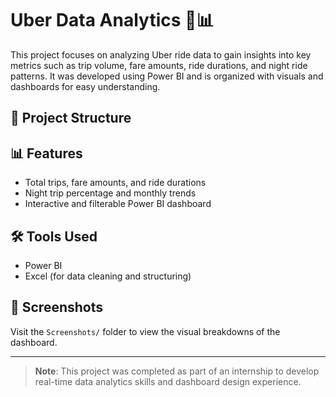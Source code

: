 # Uber Data Analytics 🚗📊

This project focuses on analyzing Uber ride data to gain insights into key metrics such as trip volume, fare amounts, ride durations, and night ride patterns. It was developed using Power BI and is organized with visuals and dashboards for easy understanding.

## 📁 Project Structure


## 📊 Features

- Total trips, fare amounts, and ride durations
- Night trip percentage and monthly trends
- Interactive and filterable Power BI dashboard

## 🛠 Tools Used

- Power BI
- Excel (for data cleaning and structuring)

## 📸 Screenshots

Visit the `Screenshots/` folder to view the visual breakdowns of the dashboard.

---

> **Note**: This project was completed as part of an internship to develop real-time data analytics skills and dashboard design experience.

